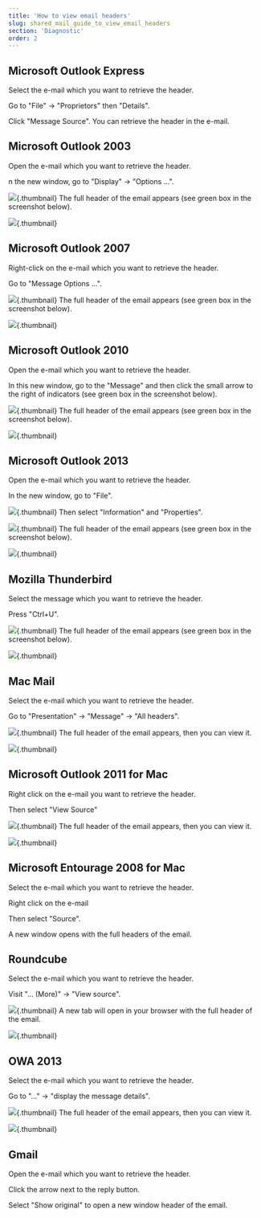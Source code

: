 ```yaml
---
title: 'How to view email headers'
slug: shared_mail_guide_to_view_email_headers
section: 'Diagnostic'
order: 2
---
```



## Microsoft Outlook Express
Select the e-mail which you want to retrieve the header.

Go to "File" -> "Proprietors" then "Details".

Click "Message Source". You can retrieve the header in the e-mail.


## Microsoft Outlook 2003
Open the e-mail which you want to retrieve the header.

n the new window, go to "Display" -> "Options ...".

![](images/img_1587.jpg){.thumbnail}
The full header of the email appears (see green box in the screenshot below).

![](images/img_1588.jpg){.thumbnail}


## Microsoft Outlook 2007
Right-click on the e-mail which you want to retrieve the header.

Go to "Message Options ...".

![](images/img_1590.jpg){.thumbnail}
The full header of the email appears (see green box in the screenshot below).

![](images/img_1592.jpg){.thumbnail}


## Microsoft Outlook 2010
Open the e-mail which you want to retrieve the header.

In this new window, go to the "Message" and then click the small arrow to the right of indicators (see green box in the screenshot below).

![](images/img_1593.jpg){.thumbnail}
The full header of the email appears (see green box in the screenshot below).

![](images/img_1594.jpg){.thumbnail}


## Microsoft Outlook 2013
Open the e-mail which you want to retrieve the header.

In the new window, go to "File".

![](images/img_1595.jpg){.thumbnail}
Then select "Information" and "Properties".

![](images/img_1596.jpg){.thumbnail}
The full header of the email appears (see green box in the screenshot below).

![](images/img_1597.jpg){.thumbnail}


## Mozilla Thunderbird
Select the message which you want to retrieve the header.

Press "Ctrl+U".

![](images/img_1598.jpg){.thumbnail}
The full header of the email appears (see green box in the screenshot below).

![](images/img_1599.jpg){.thumbnail}


## Mac Mail
Select the e-mail which you want to retrieve the header.

Go to "Presentation" -> "Message" -> "All headers".

![](images/img_1569.jpg){.thumbnail}
The full header of the email appears, then you can view it.

![](images/img_1570.jpg){.thumbnail}


## Microsoft Outlook 2011 for Mac
Right click on the e-mail you want to retrieve the header.

Then select  "View Source"

![](images/img_1565.jpg){.thumbnail}
The full header of the email appears, then you can view it.

![](images/img_1566.jpg){.thumbnail}


## Microsoft Entourage 2008 for Mac
Select the e-mail which you want to retrieve the header.

Right click on the e-mail

Then select "Source".

A new window opens with the full headers of the email.


## Roundcube
Select the e-mail which you want to retrieve the header.

Visit "... (More)" -> "View source".

![](images/img_1600.jpg){.thumbnail}
A new tab will open in your browser with the full header of the email.

![](images/img_1601.jpg){.thumbnail}


## OWA 2013
Select the e-mail which you want to retrieve the header.

Go to "..." -> "display the message details".

![](images/img_1572.jpg){.thumbnail}
The full header of the email appears, then you can view it.

![](images/img_1573.jpg){.thumbnail}


## Gmail
Open the e-mail which you want to retrieve the header.

Click the arrow next to the reply button.

Select "Show original" to open a new window header of the email.


